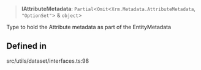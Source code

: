 > **IAttributeMetadata**: `Partial`\<`Omit`\<`Xrm.Metadata.AttributeMetadata`, `"OptionSet"`\> & `object`\>

Type to hold the Attribute metadata as part of the EntityMetadata

## Defined in

src/utils/dataset/interfaces.ts:98
